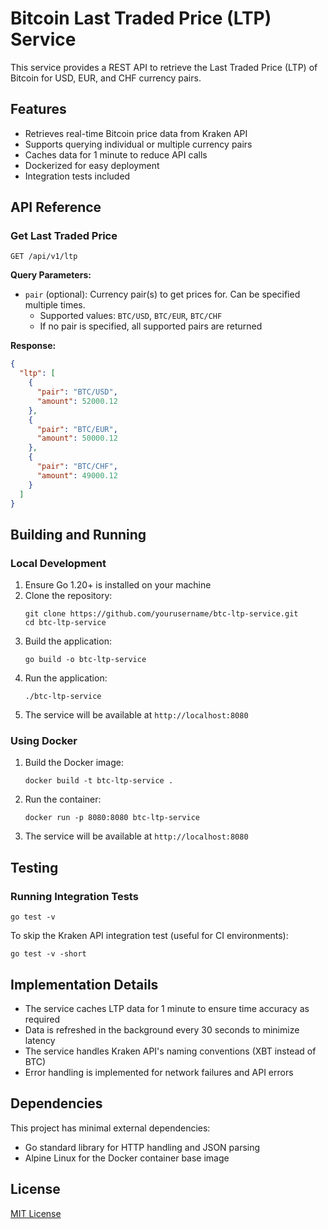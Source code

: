 # Bitcoin Last Traded Price (LTP) Service

This service provides a REST API to retrieve the Last Traded Price (LTP) of Bitcoin for USD, EUR, and CHF currency pairs.

## Features

- Retrieves real-time Bitcoin price data from Kraken API
- Supports querying individual or multiple currency pairs
- Caches data for 1 minute to reduce API calls
- Dockerized for easy deployment
- Integration tests included

## API Reference

### Get Last Traded Price

```
GET /api/v1/ltp
```

**Query Parameters:**

- `pair` (optional): Currency pair(s) to get prices for. Can be specified multiple times.
  - Supported values: `BTC/USD`, `BTC/EUR`, `BTC/CHF`
  - If no pair is specified, all supported pairs are returned

**Response:**

```json
{
  "ltp": [
    {
      "pair": "BTC/USD",
      "amount": 52000.12
    },
    {
      "pair": "BTC/EUR",
      "amount": 50000.12
    },
    {
      "pair": "BTC/CHF",
      "amount": 49000.12
    }
  ]
}
```

## Building and Running

### Local Development

1. Ensure Go 1.20+ is installed on your machine
2. Clone the repository:
   ```
   git clone https://github.com/yourusername/btc-ltp-service.git
   cd btc-ltp-service
   ```
3. Build the application:
   ```
   go build -o btc-ltp-service
   ```
4. Run the application:
   ```
   ./btc-ltp-service
   ```
5. The service will be available at `http://localhost:8080`

### Using Docker

1. Build the Docker image:
   ```
   docker build -t btc-ltp-service .
   ```
2. Run the container:
   ```
   docker run -p 8080:8080 btc-ltp-service
   ```
3. The service will be available at `http://localhost:8080`

## Testing

### Running Integration Tests

```
go test -v
```

To skip the Kraken API integration test (useful for CI environments):

```
go test -v -short
```

## Implementation Details

- The service caches LTP data for 1 minute to ensure time accuracy as required
- Data is refreshed in the background every 30 seconds to minimize latency
- The service handles Kraken API's naming conventions (XBT instead of BTC)
- Error handling is implemented for network failures and API errors

## Dependencies

This project has minimal external dependencies:
- Go standard library for HTTP handling and JSON parsing
- Alpine Linux for the Docker container base image

## License

[MIT License](LICENSE)
